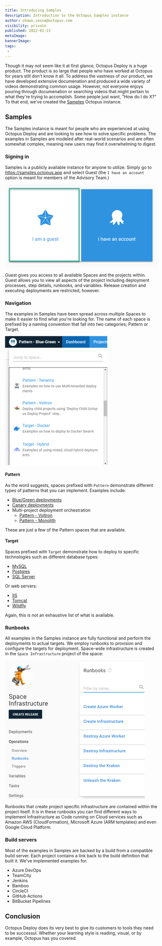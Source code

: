 ```yaml
---
title: Introducing Samples
description: Introduction to the Octopus Samples instance
author: shawn.sesna@octopus.com
visibility: private
published: 2022-01-13
metaImage: 
bannerImage: 
tags:
 - 
---
```


Though it may not seem like it at first glance, Octopus Deploy is a huge product.  The product is so large that people who have worked at Octopus for years still don't know it all.  To address the vastness of our product, we have developed extensive documenation and produced a wide variety of videos demonstrating common usage.  However, not everyone enjoys pouring through documenation or searching videos that might pertain to what they're trying to accomplish.  Some people just want, "How do I do X?"  To that end, we've created the [Samples](https://samples.octopus.app) Octopus instance.

## Samples
The Samples instance is meant for people who are experienced at using Octopus Deploy and are looking to see how to solve specific problems.  The examples in Samples are modeled after real-world scenarios and are often somewhat complex, meaning new users may find it overwhelming to digest.

### Signing in
Samples is a publicly available instance for anyone to utilize.  Simply go to https://samples.octopus.app and select Guest (the `I have an account` option is meant for members of the Advisory Team.)

![](octopus-sign-in.png)

Guest gives you access to all available Spaces and the projects within.  Guest allows you to view all aspects of the project including deployment processes, step details, runbooks, and variables.  Release creation and executing deployments are restricted, however.

### Navigation
The examples in Samples have been spread across multiple Spaces to make it easier to find what you're looking for.  The name of each space is prefixed by a naming convention that fall into two categories; Pattern or Target.

![](octopus-space-list.png)

#### Pattern
As the word suggests, spaces prefixed with `Pattern` demonstrate different types of patterns that you can implement.  Examples include:
- [Blue/Green deployments](https://samples.octopus.app/app#/Spaces-302)
- [Canary deployments](https://samples.octopus.app/app#/Spaces-542)
- Multi-project deployment orchestration
  - [Pattern - Voltron](https://samples.octopus.app/app#/Spaces-603)
  - [Pattern - Monolith](https://samples.octopus.app/app#/Spaces-362)

These are just a few of the Pattern spaces that are available.

#### Target
Spaces prefixed with `Target` demonstrate how to deploy to specific technologies such as different database types:
- [MySQL](https://samples.octopus.app/app#/Spaces-242)
- [Postgres](https://samples.octopus.app/app#/Spaces-243)
- [SQL Server](https://samples.octopus.app/app#/Spaces-106)

Or web servers:
- [IIS](https://samples.octopus.app/app#/Spaces-202)
- [Tomcat](https://samples.octopus.app/app#/Spaces-203)
- [Wildfly](https://samples.octopus.app/app#/Spaces-85)

Again, this is not an exhaustive list of what is available.

### Runbooks
All examples in the Samples instance are fully functional and perform the deployments to actual targets.  We employ runbooks to provision and configure the targets for deployment.  Space-wide infrastructure is created in the `Space Infrastructure` project of the space:

![](octopus-space-infrastructure.png)

Runbooks that create project specific infrastructure are contained within the project itself.  It is in these runbooks you can find different ways to implement Infrastructure as Code running on Cloud services such as Amazon AWS (CloudFormation), Microsoft Azure (ARM templates) and even Google Cloud Platform.

### Build servers
Most of the examples in Samples are backed by a build from a compatible build server.  Each project contains a link back to the build definition that built it.  We've implemented examples for:
- Azure DevOps
- TeamCity
- Jenkins
- Bamboo
- CircleCI
- GitHub Actions
- BitBucket Pipelines

## Conclusion
Octopus Deploy does its very best to give its customers to tools they need to be successul.  Whether your learning style is reading, visual, or by example, Octopus has you covered.

